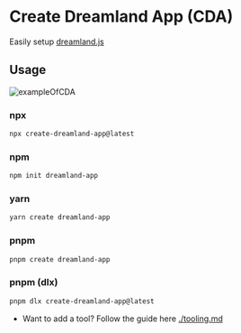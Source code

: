 # Create Dreamland App (CDA)

Easily setup [dreamland.js](https://github.com/mercuryworkshop/dreamlandjs)

## Usage

![exampleOfCDA](https://raw.githubusercontent.com/MotorTruck1221/dreamland-stuff/main/create-dreamland-app/templates/example.gif)

### npx
```bash
npx create-dreamland-app@latest
```

### npm
```bash 
npm init dreamland-app
```

### yarn 
```bash 
yarn create dreamland-app 
```

### pnpm 
```bash 
pnpm create dreamland-app
```

### pnpm (dlx)
```bash
pnpm dlx create-dreamland-app@latest 
```
- Want to add a tool? Follow the guide here [./tooling.md](https://github.com/motortruck1221/dreamland-stuff/blob/main/create-dreamland-app/tooling.md)
